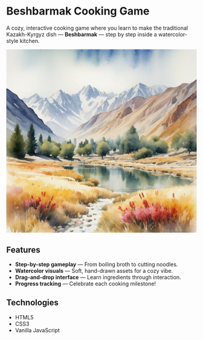 # Beshbarmak Cooking Game

A cozy, interactive cooking game where you learn to make the traditional Kazakh-Kyrgyz dish — **Beshbarmak** — step by step inside a watercolor-style kitchen.

![Screenshot](./assets/images/welcome-screen.jpg)

## Features

- **Step-by-step gameplay** — From boiling broth to cutting noodles.
- **Watercolor visuals** — Soft, hand-drawn assets for a cozy vibe.
- **Drag-and-drop interface** — Learn ingredients through interaction.
- **Progress tracking** — Celebrate each cooking milestone!

## Technologies

- HTML5
- CSS3
- Vanilla JavaScript
